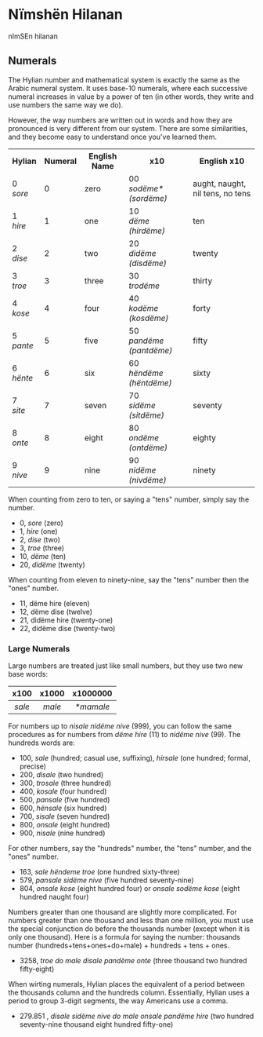 # Nïmshën Hilanan

nImSEn hilanan

## Numerals

The Hylian number and mathematical system is exactly the same as the Arabic numeral system. It uses base-10 numerals, where each successive numeral increases in value by a power of ten (in other words, they write and use numbers the same way we do).

However, the way numbers are written out in words and how they are pronounced is very different from our system. There are some similarities, and they become easy to understand once you've learned them.

<table>
  <tr>
    <th>Hylian</th>
    <th>Numeral</th>
    <th>English Name</th>
    <th>x10</th>
    <th>English x10</th>
  </tr>
  <tr>
    <td>0<br/><em>sore</em></td>
    <td>0</td>
    <td>zero</td>
    <td>00<br/><em>sodëme* (sordëme)</em></td>
    <td>aught, naught, nil tens, no tens</td>
  </tr>
  <tr>
    <td>1<br/><em>hire</em></td>
    <td>1</td>
    <td>one</td>
    <td>10<br/><em>dëme (hirdëme)</em></td>
    <td>ten</td>
  </tr>
  <tr>
    <td>2<br/><em>dise</em></td>
    <td>2</td>
    <td>two</td>
    <td>20<br/><em>didëme (disdëme)</em></td>
    <td>twenty</td>
  </tr>
  <tr>
    <td>3<br/><em>troe</em></td>
    <td>3</td>
    <td>three</td>
    <td>30<br/><em>trodëme</em></td>
    <td>thirty</td>
  </tr>
  <tr>
    <td>4<br/><em>kose</em></td>
    <td>4</td>
    <td>four</td>
    <td>40<br/><em>kodëme (kosdëme)</em></td>
    <td>forty</td>
  </tr>
  <tr>
    <td>5<br/><em>pante</em></td>
    <td>5</td>
    <td>five</td>
    <td>50<br/><em>pandëme (pantdëme)</em></td>
    <td>fifty</td>
  </tr>
  <tr>
    <td>6<br/><em>hënte</em></td>
    <td>6</td>
    <td>six</td>
    <td>60<br/><em>hëndëme (hëntdëme)</em></td>
    <td>sixty</td>
  </tr>
  <tr>
    <td>7<br/><em>site</em></td>
    <td>7</td>
    <td>seven</td>
    <td>70<br/><em>sidëme (sitdëme)</em></td>
    <td>seventy</td>
  </tr>
  <tr>
    <td>8<br/><em>onte</em></td>
    <td>8</td>
    <td>eight</td>
    <td>80<br/><em>ondëme (ontdëme)</em></td>
    <td>eighty</td>
  </tr>
  <tr>
    <td>9<br/><em>nive</em></td>
    <td>9</td>
    <td>nine</td>
    <td>90<br/><em>nidëme (nivdëme)</em></td>
    <td>ninety</td>
  </tr>
</table>

When counting from zero to ten, or saying a "tens" number, simply say the number.

* 0, _sore_ (zero)
* 1, _hire_ (one)
* 2, _dise_ (two)
* 3, _troe_ (three)
* 10, _dëme_ (ten)
* 20, _didëme_ (twenty)

When counting from eleven to ninety-nine, say the "tens" number then the "ones" number.

* 11, dëme hire (eleven)
* 12, dëme dise (twelve)
* 21, didëme hire (twenty-one)
* 22, didëme dise (twenty-two)

### Large Numerals

Large numbers are treated just like small numbers, but they use two new base words:

| x100   | x1000  | x1000000 |
|:------:|:------:|:--------:|
| _sale_ | _male_ | _\*mamale_ |

For numbers up to _nisale nidëme nive_ (999), you can follow the same procedures as for numbers from _dëme hire_ (11) to _nidëme nive_ (99). The hundreds words are:

* 100, _sale_ (hundred; casual use, suffixing), _hirsale_ (one hundred; formal, precise)
* 200, _disale_ (two hundred)
* 300, _trosale_ (three hundred)
* 400, _kosale_ (four hundred)
* 500, _pansale_ (five hundred)
* 600, _hënsale_ (six hundred)
* 700, _sisale_ (seven hundred)
* 800, _onsale_ (eight hundred)
* 900, _nisale_ (nine hundred)

For other numbers, say the "hundreds" number, the "tens" number, and the "ones" number.

* 163, _sale hëndeme troe_ (one hundred sixty-three)
* 579, _pansale sidëme nive_ (five hundred seventy-nine)
* 804, _onsale kose_ (eight hundred four) or _onsale sodëme kose_ (eight hundred naught four)

Numbers greater than one thousand are slightly more complicated. For numbers greater than one thousand and less than one million, you must use the special conjunction do before the thousands number (except when it is only one thousand). Here is a formula for saying the number: thousands number (hundreds+tens+ones+do+male) + hundreds + tens + ones.

* 3258, _troe do male disale pandëme onte_ (three thousand two hundred fifty-eight)

When wirting numerals, Hylian places the equivalent of a period between the thousands column and the hundreds column. Essentially, Hylian uses a period to group 3-digit segments, the way Americans use a comma.

* 279.851 , _disale sidëme nive do male onsale pandëme hire_ (two hundred seventy-nine thousand eight hundred fifty-one)
